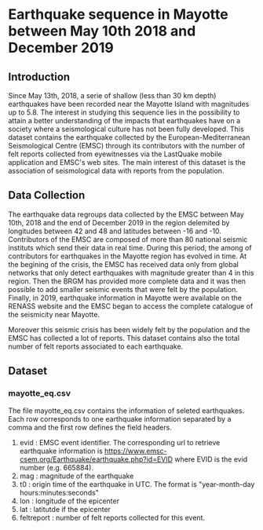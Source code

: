 
# Earthquake sequence in Mayotte between May 10th 2018 and December 2019

## Introduction

Since May 13th, 2018, a serie of shallow (less than 30 km depth) earthquakes have been recorded near the Mayotte Island with magnitudes up to 5.8.
The interest in studying this sequence lies in the possibility to attain a better understanding of the impacts that earthquakes have on a society where a seismological culture has not been fully developed. This dataset contains the earthquake collected by the European-Mediterranean Seismological Centre  (EMSC) through its contributors with the number of felt reports collected from eyewitnesses via the LastQuake mobile application and EMSC's web sites. The main interest of this dataset is the association of seismological data with reports from the population.


## Data Collection

The earthquake data regroups data collected by the EMSC between May 10th, 2018 and the end of December 2019 in the region delemited by longitudes between 42 and 48 and latitudes between -16 and -10. Contributors of the EMSC are composed of more than 80 national seismic instituts which send their data in real time. During this period, the among of contributors for earthquakes in the Mayotte region has evolved in time. At the begining of the crisis, the EMSC has received data only from global networks that only detect earthquakes with magnitude greater than 4 in this region. Then the BRGM has provided more complete data and it was then possible to add smaller seismic events that were felt by the population. Finally, in 2019, earthquake information in Mayotte were available on the RENASS website and the EMSC began to access the complete catalogue of the seismicity near Mayotte.

Moreover this seismic crisis has been widely felt by the population and the EMSC has collected a lot of reports. This dataset contains also the total number of felt reports associated to each earthquake.


## Dataset

### mayotte_eq.csv

The file  mayotte_eq.csv contains the information of seleted earthquakes. Each row corresponds to one earthquake information separated by a comma and the first row defines the field headers.
 1. evid : EMSC event identifier. The corresponding url to retrieve earthquake information is https://www.emsc-csem.org/Earthquake/earthquake.php?id=EVID where EVID is the evid number (e.g. 665884).
 2. mag : magnitude of the earthquake
 3. t0 : origin time of the earthquake in UTC. The format is "year-month-day hours:minutes:seconds"
 4. lon : longitude of the epicenter
 5. lat : latitutde if the epicenter
 6. feltreport : number of felt reports collected for this event.

